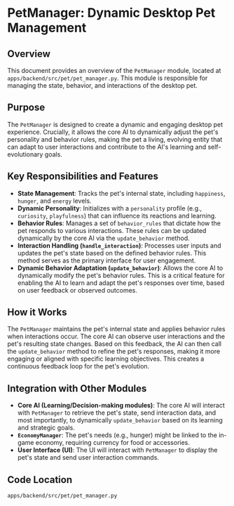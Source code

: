 # PetManager: Dynamic Desktop Pet Management

## Overview

This document provides an overview of the `PetManager` module, located at `apps/backend/src/pet/pet_manager.py`. This module is responsible for managing the state, behavior, and interactions of the desktop pet.

## Purpose

The `PetManager` is designed to create a dynamic and engaging desktop pet experience. Crucially, it allows the core AI to dynamically adjust the pet's personality and behavior rules, making the pet a living, evolving entity that can adapt to user interactions and contribute to the AI's learning and self-evolutionary goals.

## Key Responsibilities and Features

*   **State Management**: Tracks the pet's internal state, including `happiness`, `hunger`, and `energy` levels.
*   **Dynamic Personality**: Initializes with a `personality` profile (e.g., `curiosity`, `playfulness`) that can influence its reactions and learning.
*   **Behavior Rules**: Manages a set of `behavior_rules` that dictate how the pet responds to various interactions. These rules can be updated dynamically by the core AI via the `update_behavior` method.
*   **Interaction Handling (`handle_interaction`)**: Processes user inputs and updates the pet's state based on the defined behavior rules. This method serves as the primary interface for user engagement.
*   **Dynamic Behavior Adaptation (`update_behavior`)**: Allows the core AI to dynamically modify the pet's behavior rules. This is a critical feature for enabling the AI to learn and adapt the pet's responses over time, based on user feedback or observed outcomes.

## How it Works

The `PetManager` maintains the pet's internal state and applies behavior rules when interactions occur. The core AI can observe user interactions and the pet's resulting state changes. Based on this feedback, the AI can then call the `update_behavior` method to refine the pet's responses, making it more engaging or aligned with specific learning objectives. This creates a continuous feedback loop for the pet's evolution.

## Integration with Other Modules

*   **Core AI (Learning/Decision-making modules)**: The core AI will interact with `PetManager` to retrieve the pet's state, send interaction data, and most importantly, to dynamically `update_behavior` based on its learning and strategic goals.
*   **`EconomyManager`**: The pet's needs (e.g., hunger) might be linked to the in-game economy, requiring currency for food or accessories.
*   **User Interface (UI)**: The UI will interact with `PetManager` to display the pet's state and send user interaction commands.

## Code Location

`apps/backend/src/pet/pet_manager.py`
